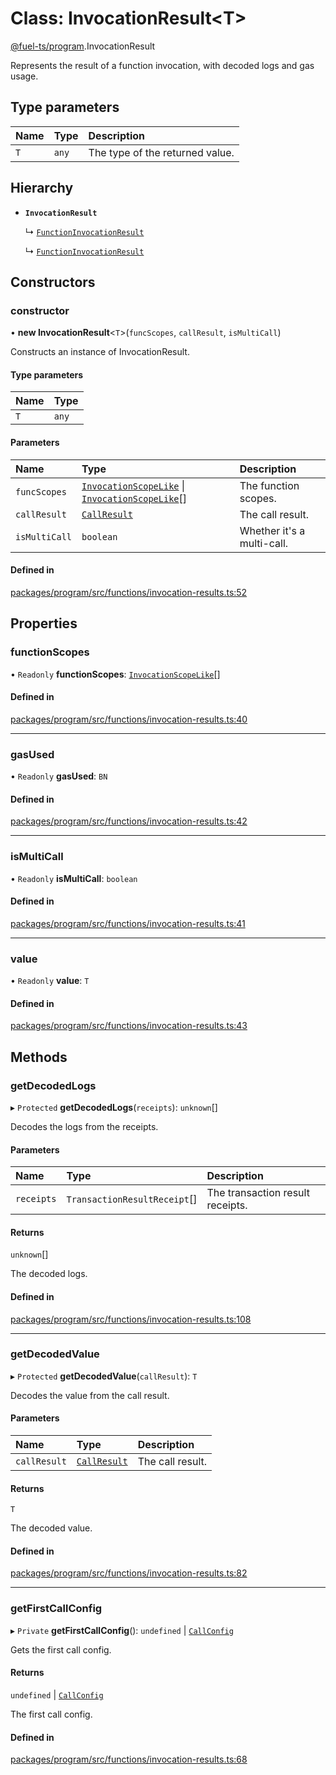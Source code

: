 # Class: InvocationResult&lt;T\>

[@fuel-ts/program](/api/Program/index.md).InvocationResult

Represents the result of a function invocation, with decoded logs and gas usage.

## Type parameters

| Name | Type | Description |
| :------ | :------ | :------ |
| `T` | `any` | The type of the returned value. |

## Hierarchy

- **`InvocationResult`**

  ↳ [`FunctionInvocationResult`](/api/Program/FunctionInvocationResult.md)

  ↳ [`FunctionInvocationResult`](/api/Program/FunctionInvocationResult.md)

## Constructors

### constructor

• **new InvocationResult**&lt;`T`\>(`funcScopes`, `callResult`, `isMultiCall`)

Constructs an instance of InvocationResult.

#### Type parameters

| Name | Type |
| :------ | :------ |
| `T` | `any` |

#### Parameters

| Name | Type | Description |
| :------ | :------ | :------ |
| `funcScopes` | [`InvocationScopeLike`](/api/Program/index.md#invocationscopelike) \| [`InvocationScopeLike`](/api/Program/index.md#invocationscopelike)[] | The function scopes. |
| `callResult` | [`CallResult`](/api/Providers/index.md#callresult) | The call result. |
| `isMultiCall` | `boolean` | Whether it's a multi-call. |

#### Defined in

[packages/program/src/functions/invocation-results.ts:52](https://github.com/FuelLabs/fuels-ts/blob/c43bc9c5/packages/program/src/functions/invocation-results.ts#L52)

## Properties

### functionScopes

• `Readonly` **functionScopes**: [`InvocationScopeLike`](/api/Program/index.md#invocationscopelike)[]

#### Defined in

[packages/program/src/functions/invocation-results.ts:40](https://github.com/FuelLabs/fuels-ts/blob/c43bc9c5/packages/program/src/functions/invocation-results.ts#L40)

___

### gasUsed

• `Readonly` **gasUsed**: `BN`

#### Defined in

[packages/program/src/functions/invocation-results.ts:42](https://github.com/FuelLabs/fuels-ts/blob/c43bc9c5/packages/program/src/functions/invocation-results.ts#L42)

___

### isMultiCall

• `Readonly` **isMultiCall**: `boolean`

#### Defined in

[packages/program/src/functions/invocation-results.ts:41](https://github.com/FuelLabs/fuels-ts/blob/c43bc9c5/packages/program/src/functions/invocation-results.ts#L41)

___

### value

• `Readonly` **value**: `T`

#### Defined in

[packages/program/src/functions/invocation-results.ts:43](https://github.com/FuelLabs/fuels-ts/blob/c43bc9c5/packages/program/src/functions/invocation-results.ts#L43)

## Methods

### getDecodedLogs

▸ `Protected` **getDecodedLogs**(`receipts`): `unknown`[]

Decodes the logs from the receipts.

#### Parameters

| Name | Type | Description |
| :------ | :------ | :------ |
| `receipts` | `TransactionResultReceipt`[] | The transaction result receipts. |

#### Returns

`unknown`[]

The decoded logs.

#### Defined in

[packages/program/src/functions/invocation-results.ts:108](https://github.com/FuelLabs/fuels-ts/blob/c43bc9c5/packages/program/src/functions/invocation-results.ts#L108)

___

### getDecodedValue

▸ `Protected` **getDecodedValue**(`callResult`): `T`

Decodes the value from the call result.

#### Parameters

| Name | Type | Description |
| :------ | :------ | :------ |
| `callResult` | [`CallResult`](/api/Providers/index.md#callresult) | The call result. |

#### Returns

`T`

The decoded value.

#### Defined in

[packages/program/src/functions/invocation-results.ts:82](https://github.com/FuelLabs/fuels-ts/blob/c43bc9c5/packages/program/src/functions/invocation-results.ts#L82)

___

### getFirstCallConfig

▸ `Private` **getFirstCallConfig**(): `undefined` \| [`CallConfig`](/api/Program/index.md#callconfig)

Gets the first call config.

#### Returns

`undefined` \| [`CallConfig`](/api/Program/index.md#callconfig)

The first call config.

#### Defined in

[packages/program/src/functions/invocation-results.ts:68](https://github.com/FuelLabs/fuels-ts/blob/c43bc9c5/packages/program/src/functions/invocation-results.ts#L68)
